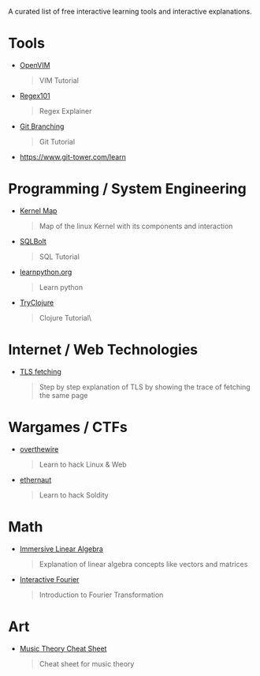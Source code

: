 A curated list of free interactive learning tools and interactive explanations.

# Tools
 - [OpenVIM](https://www.openvim.com/)
   > VIM Tutorial
 - [Regex101](https://regex101.com)
   > Regex Explainer
 - [Git Branching](https://learngitbranching.js.org/)
   > Git Tutorial

 - https://www.git-tower.com/learn
 
# Programming / System Engineering
 - [Kernel Map](https://makelinux.github.io/kernel/map/)
   > Map of the linux Kernel with its components and interaction
 - [SQLBolt](https://news.ycombinator.com/item?id=27842067)
   > SQL Tutorial
 - [learnpython.org](https://www.learnpython.org/)  
   > Learn python
 - [TryClojure](https://tryclojure.org/)
   > Clojure Tutorial\


# Internet / Web Technologies
 - [TLS fetching](https://subtls.pages.dev/)
    > Step by step explanation of TLS by showing the trace of fetching the same page


# Wargames / CTFs
 - [overthewire](https://overthewire.org/wargames/)  
   > Learn to hack Linux & Web
 - [ethernaut](https://ethernaut.openzeppelin.com/)  
   > Learn to hack Soldity

# Math
  - [Immersive Linear Algebra](http://immersivemath.com/ila/index.html)
    > Explanation of linear algebra concepts like vectors and matrices
  - [Interactive Fourier](https://www.jezzamon.com/fourier/)
    > Introduction to Fourier Transformation

# Art
  - [Music Theory Cheat Sheet](https://muted.io/cheat-sheet/)
    > Cheat sheet for music theory
